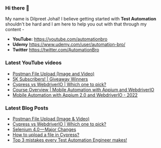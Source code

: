 ### Hi there 👋

My name is Dilpreet Johal! I believe getting started with **Test Automation** shouldn't be hard and I am here to help you out with that through my content -

- **YouTube:** https://youtube.com/automationbro
- **Udemy** https://www.udemy.com/user/automation-bro/
- **Twitter** https://twitter.com/AutomationBro

### Latest YouTube videos

<!-- YOUTUBE-VIDEOS-LIST:START -->
- [Postman File Upload &lpar;Image and Video&rpar;](https://www.youtube.com/watch?v=aZLeWskC0Dw)
- [5K Subscribers! | Giveaway Winners](https://www.youtube.com/watch?v=ev2bpeqo4zk)
- [Cypress vs WebdriverIO | Which one to pick?](https://www.youtube.com/watch?v=hhtclmRlAA0)
- [Course Overview | Mobile Automation with Appium and WebdriverIO](https://www.youtube.com/watch?v=rbVzqMo0_p8)
- [Mobile Automation with Appium 2.0 and WebdriverIO - 2022](https://www.youtube.com/watch?v=RpJSybxtkrg)
<!-- YOUTUBE-VIDEOS-LIST:END -->


### Latest Blog Posts
<!-- BLOG-POST-LIST:START -->
- [Postman File Upload &lpar;Image &amp; Video&rpar;](https://automationbro.com/blog/postman-file-upload/?utm_source=rss&utm_medium=rss&utm_campaign=postman-file-upload)
- [Cypress vs WebdriverIO | Which one to pick?](https://automationbro.com/blog/cypress-vs-webdriverio-which-one-to-pick/?utm_source=rss&utm_medium=rss&utm_campaign=cypress-vs-webdriverio-which-one-to-pick)
- [Selenium 4.0 — Major Changes](https://automationbro.com/blog/selenium-4-changes/?utm_source=rss&utm_medium=rss&utm_campaign=selenium-4-changes)
- [How to upload a file in Cypress?](https://automationbro.com/blog/cyress-file-upload/?utm_source=rss&utm_medium=rss&utm_campaign=cyress-file-upload)
- [Top 3 mistakes every Test Automation Engineer makes!](https://automationbro.com/blog/top-3-test-automation-mistakes/?utm_source=rss&utm_medium=rss&utm_campaign=top-3-test-automation-mistakes)
<!-- BLOG-POST-LIST:END -->
